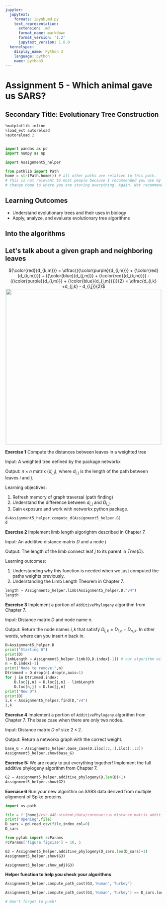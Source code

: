 ```yaml
---
jupyter:
  jupytext:
    formats: ipynb,md,py
    text_representation:
      extension: .md
      format_name: markdown
      format_version: '1.2'
      jupytext_version: 1.8.0
  kernelspec:
    display_name: Python 3
    language: python
    name: python3
---
```


<!-- #region slideshow={"slide_type": "slide"} -->
# Assignment 5 - Which animal gave us SARS?
## Secondary Title: Evolutionary Tree Construction
<!-- #endregion -->

```python slideshow={"slide_type": "skip"}
%matplotlib inline
%load_ext autoreload
%autoreload 2


import pandas as pd
import numpy as np

import Assignment5_helper 

from pathlib import Path
home = str(Path.home()) # all other paths are relative to this path. 
# This is not relevant to most people because I recommended you use my server, but
# change home to where you are storing everything. Again. Not recommended.
```

<!-- #region slideshow={"slide_type": "subslide"} -->
## Learning Outcomes
* Understand evolutionary trees and their uses in biology
* Apply, analyze, and evaluate evolutionary tree algorithms
<!-- #endregion -->

<!-- #region slideshow={"slide_type": "slide"} -->
## Into the algorithms
<!-- #endregion -->

<!-- #region slideshow={"slide_type": "subslide"} -->
## Let's talk about a given graph and neighboring leaves

<center>
${\color{red}{d_{k,m}}} = \dfrac{({\color{purple}{d_{i,m}}} + {\color{red}{d_{k,m}}}) + ({\color{blue}{d_{j,m}}} + {\color{red}{d_{k,m}}}) - ({\color{purple}{d_{i,m}}} + {\color{blue}{d_{j,m}}})}{2} = \dfrac{d_{i,k} +d_{j,k} - d_{i,j}}{2}$

<img src="http://bioinformaticsalgorithms.com/images/Evolution/neighboring_leaves_equality.png" width=500>
</center>
<!-- #endregion -->

<!-- #region slideshow={"slide_type": "subslide"} -->
**Exercise 1** Compute the distances between leaves in a weighted tree

Input: A weighted tree defined by the package networkx

Output: $n \times n$ matrix ($d_{i,j}$), where $d_{i,j}$ is the length of the path between leaves $i$ and $j$.

Learning objectives:
1. Refresh memory of graph traversal (path finding)
2. Understand the difference between $d_{i,j}$ and $D_{i,j}$.
3. Gain exposure and work with networkx python package.
<!-- #endregion -->

```python slideshow={"slide_type": "subslide"}
d=Assignment5_helper.compute_d(Assignment5_helper.G)
d
```

<!-- #region slideshow={"slide_type": "subslide"} -->
**Exercise 2** Implement limb length algorightm described in Chapter 7.

Input: An addititve distance matrix $D$ and a node $j$

Output: The length of the limb connect leaf $j$ to its parent in $Tree(D)$.

Learning outcomes:
1. Understanding why this function is needed when we just computed the paths weights previously.
2. Understanding the Limb Length Theorem in Chapter 7.
<!-- #endregion -->

```python slideshow={"slide_type": "subslide"}
length = Assignment5_helper.limb(Assignment5_helper.D,"v4")
length
```

<!-- #region slideshow={"slide_type": "subslide"} -->
**Exercise 3** Implement a portion of ``AdditivePhylogeny`` algorithm from Chapter 7.

Input: Distance matrix $D$ and node name $n$.

Output: Return the node names $i,k$ that satisfy $D_{i,k} = D_{i,n} + D_{n,k}$. In other words, where can you insert $n$ back in.
<!-- #endregion -->

```python slideshow={"slide_type": "subslide"}
D=Assignment5_helper.D
print("Starting D")
print(D)
limbLength = Assignment5_helper.limb(D,D.index[-1]) # our algorithm will choose the last node
n = D.index[-1]
print("Node to remove:",n)
Dtrimmed = D.drop(n).drop(n,axis=1)
for j in Dtrimmed.index:
    D.loc[j,n] = D.loc[j,n] - limbLength
    D.loc[n,j] = D.loc[j,n]
print("New D")
print(D)
i,k = Assignment5_helper.find(D,"v4")
i,k
```

**Exercise 4** Implement a portion of ``AdditivePhylogeny`` algorithm from Chapter 7. The base case when there are only two nodes.

Input: Distance matrix $D$ of size $2 \times 2$.

Output: Return a networkx graph with the correct weight.

```python
base_G = Assignment5_helper.base_case(D.iloc[:2,:].iloc[:,:2])
Assignment5_helper.show(base_G)
```

**Exercise 5:** We are ready to put everything together! Implement the full additive phylogeny algorithm from Chapter 7. 

```python slideshow={"slide_type": "subslide"}
G2 = Assignment5_helper.additive_phylogeny(D,len(D)+1)
Assignment5_helper.show(G2)
```

<!-- #region slideshow={"slide_type": "subslide"} -->
**Exercise 6** Run your new algorithm on SARS data derived from multiple alignment of Spike proteins.
<!-- #endregion -->

```python slideshow={"slide_type": "subslide"}
import os.path

file = f'{home}/csc-448-student/data/coronavirus_distance_matrix_additive.txt'
print('Opening',file)
D_sars = pd.read_csv(file,index_col=0)
D_sars
```

```python slideshow={"slide_type": "subslide"}
from pylab import rcParams
rcParams['figure.figsize'] = 10, 5

G3 = Assignment5_helper.additive_phylogeny(D_sars,len(D_sars)+1)
Assignment5_helper.show(G3)
```

```python slideshow={"slide_type": "skip"}
Assignment5_helper.show_adj(G3)
```

<!-- #region slideshow={"slide_type": "skip"} -->
**Helper function to help you check your algorithms**
<!-- #endregion -->

```python slideshow={"slide_type": "skip"}
Assignment5_helper.compute_path_cost(G3,'Human','Turkey')
```

```python slideshow={"slide_type": "fragment"}
Assignment5_helper.compute_path_cost(G3,'Human','Turkey') == D_sars.loc['Human','Turkey']
```

```python slideshow={"slide_type": "skip"}
# Don't forget to push!
```

```python

```
